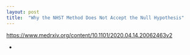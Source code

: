 ```yaml
---
layout: post
title:  "Why the NHST Method Does Not Accept the Null Hypothesis"
---
```


https://www.medrxiv.org/content/10.1101/2020.04.14.20062463v2

* 